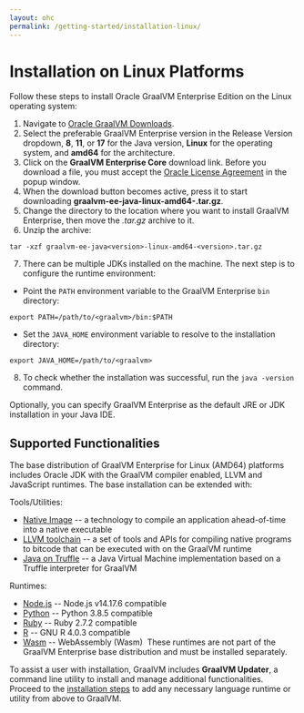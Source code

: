 ```yaml
---
layout: ohc
permalink: /getting-started/installation-linux/
---
```


# Installation on Linux Platforms

Follow these steps to install Oracle GraalVM Enterprise Edition on the Linux operating system:

1. Navigate to [Oracle GraalVM Downloads](https://www.oracle.com/downloads/graalvm-downloads.html?selected_tab=21).
2. Select the preferable GraalVM Enterprise version in the Release Version dropdown, **8**, **11**, or **17** for the Java version, **Linux** for the operating system, and **amd64** for the architecture.
3. Click on the **GraalVM Enterprise Core** download link. Before you download a file, you must accept the [Oracle License Agreement](https://www.oracle.com/downloads/licenses/graalvm-otn-license.html) in the popup window.
4. When the download button becomes active, press it to start downloading **graalvm-ee-java<version>-linux-amd64-<version>.tar.gz**.
5. Change the directory to the location where you want to install GraalVM Enterprise, then move the _.tar.gz_ archive to it.
6. Unzip the archive:
 ```shell
 tar -xzf graalvm-ee-java<version>-linux-amd64-<version>.tar.gz
 ```
7. There can be multiple JDKs installed on the machine. The next step is to configure the runtime environment:
  - Point the `PATH` environment variable to the GraalVM Enterprise `bin` directory:
  ```shell
  export PATH=/path/to/<graalvm>/bin:$PATH
  ```
  - Set the `JAVA_HOME` environment variable to resolve to the installation directory:
  ```shell
  export JAVA_HOME=/path/to/<graalvm>
  ```
8. To check whether the installation was successful, run the `java -version` command.

Optionally, you can specify GraalVM Enterprise as the default JRE or JDK installation in your Java IDE.

## Supported Functionalities

The base distribution of GraalVM Enterprise for Linux (AMD64) platforms includes Oracle JDK with the GraalVM compiler enabled, LLVM and JavaScript runtimes.
The base installation can be extended with:

Tools/Utilities:
*  [Native Image](../../reference-manual/native-image/README.md) -- a technology to compile an application ahead-of-time into a native executable
*  [LLVM toolchain](../../reference-manual/llvm/Compiling.md/#llvm-toolchain-for-compiling-cc) --  a set of tools and APIs for compiling native programs to bitcode that can be executed with on the GraalVM runtime
*  [Java on Truffle](../../reference-manual/java-on-truffle/README.md) -- a Java Virtual Machine implementation based on a Truffle interpreter for GraalVM

Runtimes:
*  [Node.js](../../reference-manual/js/README.md) -- Node.js v14.17.6 compatible
*  [Python](../../reference-manual/python/README.md) -- Python 3.8.5 compatible
*  [Ruby](../../reference-manual/ruby/README.md) -- Ruby 2.7.2 compatible
*  [R](/../../reference-manual/r/README.md) -- GNU R 4.0.3 compatible
*  [Wasm](../../reference-manual/wasm/README.md) -- WebAssembly (Wasm)
​
These runtimes are not part of the GraalVM Enterprise base distribution and must be installed separately.

To assist a user with installation, GraalVM includes **GraalVM Updater**, a command line utility to install and manage additional functionalities.
Proceed to the [installation steps](../../reference-manual/graalvm-updater.md/#component-installation) to add any necessary language runtime or utility from above to GraalVM.
